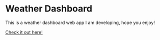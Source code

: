 # Weather Dashboard
This is a weather dashboard web app I am developing, hope you enjoy!

[Check it out here!](https://weatherdash-app.herokuapp.com/)

